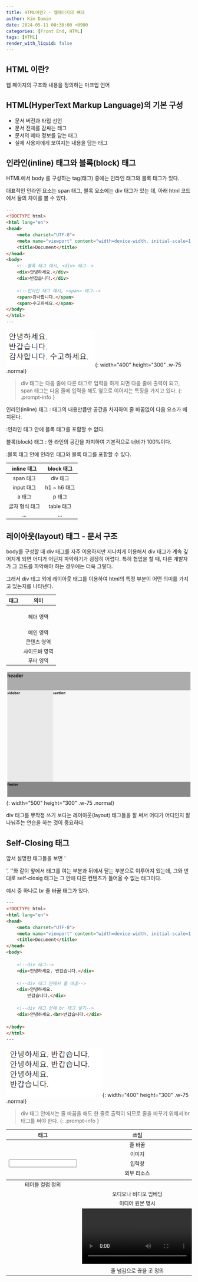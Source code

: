 ```yaml
---
title: HTML이란? - 웹페이지의 뼈대
author: Kim Damin
date: 2024-05-11 00:30:00 +0900
categories: [Front End, HTML]
tags: [HTML]
render_with_liquid: false
---
```


## HTML 이란?
  
웹 페이지의 구조와 내용을 정의하는 마크업 언어


## HTML(HyperText Markup Language)의 기본 구성

- **<!DOCTYPE html>** 문서 버전과 타입 선언
- **<html>** 문서 전체를 감싸는 태그
- **<head>** 문서의 메타 정보를 담는 태그
- **<body>** 실제 사용자에게 보여지는 내용을 담는 태그


## 인라인(inline) 태그와 블록(block) 태그

HTML에서 body 를 구성하는 tag(태그) 중에는 인라인 태그와 블록 태그가 있다.

대표적인 인라인 요소는 span 태그, 블록 요소에는 div 태그가 있는 데, 아래 html 코드에서 둘의 차이를 볼 수 있다.


```html
---
<!DOCTYPE html>
<html lang="en">
<head>
    <meta charset="UTF-8">
    <meta name="viewport" content="width=device-width, initial-scale=1.0">
    <title>Document</title>
</head>
<body>
    <!--블록 태그 예시, <div> 태그-->
    <div>안녕하세요.</div>
    <div>반갑습니다.</div>

    <!--인라인 태그 예시, <span> 태그-->
    <span>감사합니다.</span>
    <span>수고하세요.</span>
</body>
</html>
---
```

![Desktop View](assets/img/html/div&span.png){: width="400" height="300" .w-75 .normal}


> div 태그는 다음 줄에 다른 태그로 입력을 하게 되면 다음 줄에 출력이 되고, span 태그는 다음 줄에 입력을 해도 옆으로 이어지는 특징을 가지고 있다.
{: .prompt-info }


인라인(inline) 태그
: 태그의 내용만큼만 공간을 차지하여 줄 바꿈없이 다음 요소가 배치된다.

:인라인 태그 안에 블록 태그를 포함할 수 없다.

블록(block) 태그
: 한 라인의 공간을 차지하여 기본적으로 너비가 100%이다.

:블록 태그 안에 인라인 태그와 블록 태그를 포함할 수 있다.


|      inline 태그      |      block 태그      |
| :------------------:  | :-----------------:  |
| span 태그             | div 태그             |
| input 태그            | h1 ~ h6 태그         |
| a 태그                | p 태그               |
| 글자 형식 태그         | table 태그           |
| ...                   | ...                  |


## 레이아웃(layout) 태그 - 문서 구조

body를 구성할 때 div 태그를 자주 이용하지만 지나치게 이용해서 div 태그가 계속 깊어지게 되면 어디가 어딘지 파악하기가 굉장히 어렵다. 특히 협업을 할 때, 다른 개발자가 그 코드를 파악해야 하는 경우에는 더욱 그렇다.

그래서 div 태그 외에 레이아웃 태그를 이용하여 html의 특정 부분이 어떤 의미를 가지고 있는지를 나타낸다.


|         태그          |         의미          |
| :-------------------: | :------------------:  |
| <header>              | 헤더 영역             |
| <main>                | 메인 영역             |
| <section>             | 콘텐츠 영역           |
| <aside>               | 사이드바 영역         |
| <footer>              | 푸터 영역             |


![Desktop View](assets/img/html/layout.png){: width="500" height="300" .w-75 .normal}

div 태그를 무작정 쓰기 보다는 레이아웃(layout) 태그들을 잘 써서 어디가 어디인지 잘 나눠주는 연습을 하는 것이 중요하다.


## Self-Closing 태그

앞서 설명한 태그들을 보면 '<div></div>', '<span></span>'와 같이 앞에서 태그를 여는 부분과 뒤에서 닫는 부분으로 이루어져 있는데, 그와 반대로 self-closig 태그는 그 안에 다른 컨텐츠가 들어올 수 없는 태그이다.

예시 중 하나로 br 줄 바꿈 태그가 있다.


```html
---
<!DOCTYPE html>
<html lang="en">
<head>
    <meta charset="UTF-8">
    <meta name="viewport" content="width=device-width, initial-scale=1.0">
    <title>Document</title>
</head>
<body>
    
    <!--div 태그-->
    <div>안녕하세요. 반갑습니다.</div>

    <!--div 태그 안에서 줄 바꿈-->
    <div>안녕하세요. 
        반갑습니다.</div>
    
    <!--div 태그 안에 br 태그 넣기-->
    <div>안녕하세요.<br>반갑습니다.</div>

</body>
</html>
---
```

![Desktop View](assets/img/html/br.png){: width="400" height="300" .w-75 .normal}


> div 태그 안에서는 줄 바꿈을 해도 한 줄로 출력이 되므로 줄을 바꾸기 위해서 br 태그를 써야 한다.
{: .prompt-info }


|      태그      |         쓰임            |
| :------------: | :--------------------: |
| <br>           | 줄 바꿈                 |
| <img>          | 이미지                  |
| <input>        | 입력창                  |
| <link>         | 외부 리소스             |
| <col>          | 테이블 컬럼 정의         |
| <embed>        | 오디오나 비디오 임베딩   |
| <source>       | 미디어 원본 명시         |
| <track>        | <video> 태그 내부 자막   |
| <wbr>          | 줄 넘김으로 끊을 곳 정의 |